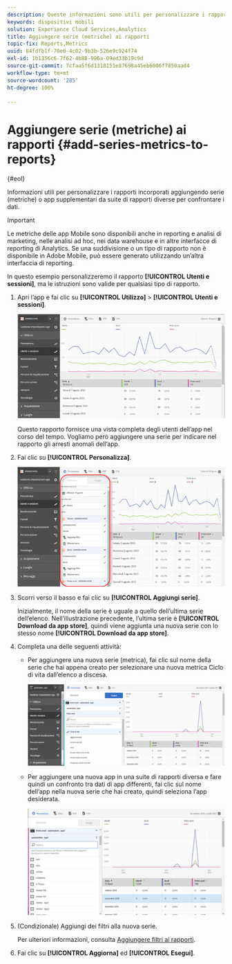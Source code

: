 ```yaml
---
description: Queste informazioni sono utili per personalizzare i rapporti incorporati aggiungendo serie (metriche) o app supplementari da suite di rapporti diverse per confrontare i dati.
keywords: dispositivi mobili
solution: Experience Cloud Services,Analytics
title: Aggiungere serie (metriche) ai rapporti
topic-fix: Reports,Metrics
uuid: 84fdfb1f-70e6-4c02-9b3b-526e9c924f74
exl-id: 1b1356c6-7f62-4b88-996a-09ed33b19c9d
source-git-commit: 7cfaa5f6d1318151e87698a45eb6006f7850aad4
workflow-type: tm+mt
source-wordcount: '285'
ht-degree: 100%

---
```


# Aggiungere serie (metriche) ai rapporti {#add-series-metrics-to-reports}

{#eol}

Informazioni utili per personalizzare i rapporti incorporati aggiungendo serie (metriche) o app supplementari da suite di rapporti diverse per confrontare i dati.

>[!IMPORTANT]
>
>Le metriche delle app Mobile sono disponibili anche in reporting e analisi di marketing, nelle analisi ad hoc, nei data warehouse e in altre interfacce di reporting di Analytics. Se una suddivisione o un tipo di rapporto non è disponibile in Adobe Mobile, può essere generato utilizzando un’altra interfaccia di reporting.

In questo esempio personalizzeremo il rapporto **[!UICONTROL Utenti e sessioni]**, ma le istruzioni sono valide per qualsiasi tipo di rapporto.

1. Apri l’app e fai clic su **[!UICONTROL Utilizzo]** > **[!UICONTROL Utenti e sessioni]**.

   ![Risultato del passaggio](assets/customize1.png)

   Questo rapporto fornisce una vista completa degli utenti dell’app nel corso del tempo. Vogliamo però aggiungere una serie per indicare nel rapporto gli arresti anomali dell’app.

1. Fai clic su **[!UICONTROL Personalizza]**.

   ![Risultato del passaggio](assets/customize2.png)

1. Scorri verso il basso e fai clic su **[!UICONTROL Aggiungi serie]**.

   Inizialmente, il nome della serie è uguale a quello dell’ultima serie dell’elenco. Nell’illustrazione precedente, l’ultima serie è **[!UICONTROL Download da app store]**, quindi viene aggiunta una nuova serie con lo stesso nome **[!UICONTROL Download da app store]**.

1. Completa una delle seguenti attività:

   * Per aggiungere una nuova serie (metrica), fai clic sul nome della serie che hai appena creato per selezionare una nuova metrica Ciclo di vita dall’elenco a discesa.

      ![Risultato del passaggio](assets/add_series.png)

   * Per aggiungere una nuova app in una suite di rapporti diversa e fare quindi un confronto tra dati di app differenti, fai clic sul nome dell’app nella nuova serie che hai creato, quindi seleziona l’app desiderata.

      ![](assets/add_series_app.png)

1. (Condizionale) Aggiungi dei filtri alla nuova serie.

   Per ulteriori informazioni, consulta [Aggiungere filtri ai rapporti](/help/using/usage/reports-customize/t-reports-customize.md).
1. Fai clic su **[!UICONTROL Aggiorna]** ed **[!UICONTROL Esegui]**.

